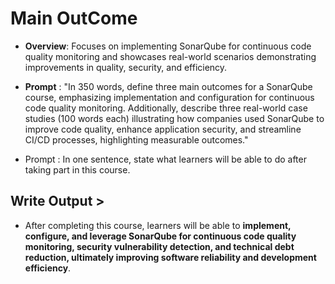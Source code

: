 # Main OutCome

- **Overview**: Focuses on implementing SonarQube for continuous code quality monitoring and showcases real-world scenarios demonstrating improvements in quality, security, and efficiency.

- **Prompt** : "In 350 words, define three main outcomes for a SonarQube course, emphasizing implementation and configuration for continuous code quality monitoring. Additionally, describe three real-world case studies (100 words each) illustrating how companies used SonarQube to improve code quality, enhance application security, and streamline CI/CD processes, highlighting measurable outcomes."

- Prompt : In one sentence, state what learners will be able to do after taking part in this course.

## Write Output >

- After completing this course, learners will be able to **implement, configure, and leverage SonarQube for continuous code quality monitoring, security vulnerability detection, and technical debt reduction, ultimately improving software reliability and development efficiency**.
